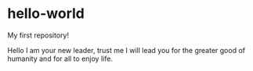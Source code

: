 # hello-world
My first repository! 

Hello I am your new leader, trust me I will lead you for the greater good of humanity and for all to enjoy life. 
